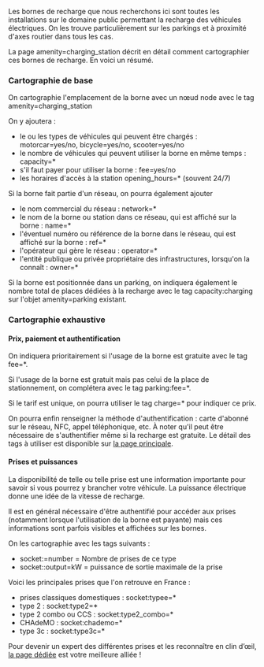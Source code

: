 Les bornes de recharge que nous recherchons ici sont toutes les installations sur le domaine public permettant la recharge des véhicules électriques. On les trouve particulièrement sur les parkings et à proximité d'axes routier dans tous les cas.

La page amenity=charging_station décrit en détail comment cartographier ces bornes de recharge. En voici un résumé.

### Cartographie de base

On cartographie l'emplacement de la borne avec un nœud node avec le tag amenity=charging_station

On y ajoutera :

* le ou les types de véhicules qui peuvent être chargés : motorcar=yes/no, bicycle=yes/no, scooter=yes/no
* le nombre de véhicules qui peuvent utiliser la borne en même temps : capacity=*
* s'il faut payer pour utiliser la borne : fee=yes/no
* les horaires d'accès à la station opening_hours=* (souvent 24/7)

Si la borne fait partie d'un réseau, on pourra également ajouter

* le nom commercial du réseau : network=*
* le nom de la borne ou station dans ce réseau, qui est affiché sur la borne : name=*
* l'éventuel numéro ou référence de la borne dans le réseau, qui est affiché sur la borne : ref=*
* l'opérateur qui gère le réseau : operator=*
* l'entité publique ou privée propriétaire des infrastructures, lorsqu'on la connaît : owner=*

Si la borne est positionnée dans un parking, on indiquera également le nombre total de places dédiées à la recharge avec le tag capacity:charging sur l'objet amenity=parking existant.

### Cartographie exhaustive

#### Prix, paiement et authentification

On indiquera prioritairement si l'usage de la borne est gratuite avec le tag fee=*.

Si l'usage de la borne est gratuit mais pas celui de la place de stationnement, on complétera avec le tag parking:fee=*.

Si le tarif est unique, on pourra utiliser le tag charge=* pour indiquer ce prix.

On pourra enfin renseigner la méthode d'authentification : carte d'abonné sur le réseau, NFC, appel téléphonique, etc. À noter qu'il peut être nécessaire de s'authentifier même si la recharge est gratuite.
Le détail des tags à utiliser est disponible sur [la page principale](https://wiki.openstreetmap.org/wiki/FR:Tag:amenity%3Dcharging_station#Authentification).

#### Prises et puissances

La disponibilité de telle ou telle prise est une information importante pour savoir si vous pourrez y brancher votre véhicule. La puissance électrique donne une idée de la vitesse de recharge.

Il est en général nécessaire d'être authentifié pour accéder aux prises (notamment lorsque l'utilisation de la borne est payante) mais ces informations sont parfois visibles et affichées sur les bornes.

On les cartographie avec les tags suivants :

* socket:<type>=number = Nombre de prises de ce type
* socket:<type>:output=kW = puissance de sortie maximale de la prise

Voici les principales prises que l'on retrouve en France :

* prises classiques domestiques : socket:typee=*
* type 2 : socket:type2=*
* type 2 combo ou CCS : socket:type2_combo=*
* CHAdeMO : socket:chademo=*
* type 3c : socket:type3c=*

Pour devenir un expert des différentes prises et les reconnaître en clin d’œil, [la page dédiée](https://wiki.openstreetmap.org/wiki/Key:socket) est votre meilleure alliée !
